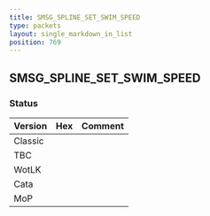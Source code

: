 ```yaml
---
title: SMSG_SPLINE_SET_SWIM_SPEED
type: packets
layout: single_markdown_in_list
position: 769
---
```


## SMSG_SPLINE_SET_SWIM_SPEED

### Status

Version | Hex | Comment
---------- | ---------- | ---------- 
Classic |  |  
TBC |  |  
WotLK |  |  
Cata |  |  
MoP |  |  